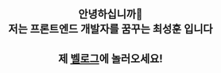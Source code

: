 <div align="center">
  
  <h2>안녕하십니까🙌<br>저는 프론트엔드 개발자를 꿈꾸는 최성훈 입니다</h2>
</div>
<div align="center">
  
  <h2>제 <a href="https://velog.io/@seonghoon07">벨로그</a>에 놀러오세요!</h2>
</div>
